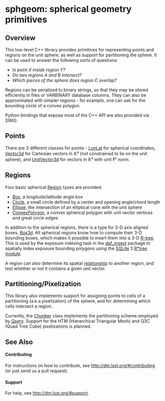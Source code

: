 sphgeom: spherical geometry primitives
======================================

Overview
--------

This low-level C++ library provides primitives for representing points and
regions on the unit sphere, as well as support for partitioning the sphere.
It can be used to answer the following sorts of questions:

  - *Is point X inside region Y?*
  - *Do two regions A and B intersect?*
  - *Which pieces of the sphere does region C overlap?*

Regions can be serialized to binary strings, so that they may be stored
efficiently in files or VARBINARY database columns. They can also be
approximated with simpler regions - for example, one can ask for the
bounding circle of a convex polygon.

Python bindings that expose most of the C++ API are also provided via SWIG.

Points
------

There are 3 different classes for points -
[LonLat](include/lsst/sphgeom/LonLat.h) for spherical coordinates,
[Vector3d](include/lsst/sphgeom/Vector3d.h) for Cartesian vectors in ℝ³
(not constrained to lie on the unit sphere), and
[UnitVector3d](include/lsst/sphgeom/UnitVector3d.h) for vectors in ℝ³ with
unit ℓ² norm.

Regions
-------

Four basic spherical [Region](include/lsst/sphgeom/Region.h) types are
provided:

  - [Box](include/lsst/sphgeom/Box.h), a longitude/latitude angle box
  - [Circle](include/lsst/sphgeom/Circle.h), a small circle defined
    by a center and opening angle/chord length
  - [Ellipse](include/lsst/sphgeom/Ellipse.h), the intersection of an
    elliptical cone with the unit sphere
  - [ConvexPolygon](include/lsst/sphgeom/ConvexPolygon.h), a convex
    spherical polygon with unit vector vertices and great circle edges

In addition to the spherical regions, there is a type for 3-D axis aligned
boxes, [Box3d](include/lsst/sphgeom/Box3d.h). All spherical regions know how
to compute their 3-D bounding boxes, which makes it possible to insert them
into a 3-D [R-tree](https://en.wikipedia.org/wiki/R-tree). This is used by the
exposure indexing task in the [daf_ingest](https://github.com/lsst/daf_ingest)
package to spatially index exposure bounding polygons using the
[SQLite](https://sqlite.org) 3
[R*tree module](https://www.sqlite.org/rtree.html).

A region can also determine its spatial
[relationship](include/lsst/sphgeom/Relationship.h) to another region, and
test whether or not it contains a given unit vector.

Partitioning/Pixelization
-------------------------

This library also implements support for assigning points to cells of
a partitioning (a.k.a pixelization) of the sphere, and for determining which
cells intersect a region.

Currently, the [Chunker](include/lsst/sphgeom/Chunker.h) class implements
the partitioning scheme employed by [Qserv](https://github.com/lsst/qserv).
Support for the HTM (Hierarchical Triangular Mesh) and Q3C (Quad Tree
Cube) pixelizations is planned.

See Also
--------

#### Contributing

For instructions on how to contribute, see http://dm.lsst.org/#contributing
(or just send us a pull request).

#### Support

For help, see http://dm.lsst.org/#support.
